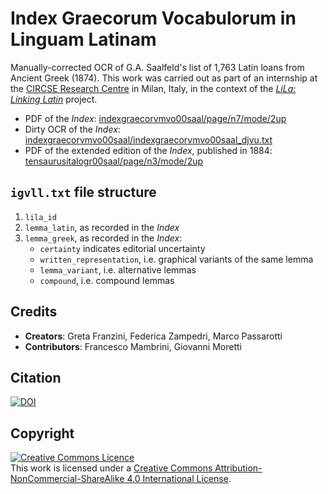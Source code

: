 # Index Graecorum Vocabulorum in Linguam Latinam	

Manually-corrected OCR of G.A. Saalfeld's list of 1,763 Latin loans from Ancient Greek (1874). This work was carried out as part of an internship at the [CIRCSE Research Centre](https://centridiricerca.unicatt.it/circse_index.html) in Milan, Italy, in the context of the [_LiLa: Linking Latin_](https://lila-erc.eu/) project.

- PDF of the _Index_: [indexgraecorvmvo00saal/page/n7/mode/2up](https://archive.org/details/indexgraecorvmvo00saal/page/n7/mode/2up)
- Dirty OCR of the _Index_: [indexgraecorvmvo00saal/indexgraecorvmvo00saal_djvu.txt](https://ia800300.us.archive.org/35/items/indexgraecorvmvo00saal/indexgraecorvmvo00saal_djvu.txt) 
- PDF of the extended edition of the _Index_, published in 1884: [tensaurusitalogr00saal/page/n3/mode/2up](https://archive.org/details/tensaurusitalogr00saal/page/n3/mode/2up)

## `igvll.txt` file structure

1. `lila_id`
2. `lemma_latin`, as recorded in the _Index_
3. `lemma_greek`, as recorded in the _Index_:
   - `certainty` indicates editorial uncertainty
   - `written_representation`, i.e. graphical variants of the same lemma
   - `lemma_variant`, i.e. alternative lemmas
   - `compound`, i.e. compound lemmas
<!--8. `lsj_cite_urn` LSJ CITE URN: https://raw.githubusercontent.com/Eumaeus/cite_lsj_cex/master/lsj_index.txt-->

<!-- ## Ontology examples

<!--#### Lexical Entry (Latin)
```
<http://lila-erc.eu/data/lexicalResources/IGVLL/id/LexicalEntry/abacus>
    a                     ontolex:LexicalEntry ;
    rdfs:label            "abacus" ;
    ontolex:canonicalForm <https://lila-erc.eu/data/id/lemma/86829> ;
    lemonEty:etymology    <http://lila-erc.eu/.../IGVLL/id/etymology/1> .
```
-->

<!--#### Etymon (Ancient Greek)
```
<http://lila-erc.eu/data/lexicalResources/IGVLL/id/etymon/1>
    a                      lemonEty:Etymon ;
    rdfs:label             "ἄβαξ" ;
    lime:language          "grc" ;
    ontolex:canonicalForm  [ ontolex:writtenRep "ἄβαξ" ] ;
    skos:exactMatch  <urn:cite2:hmt:lsj.chicago_md:n51> .
```
-->

<!--#### Etymology
```
<http://lila-erc.eu/data/lexicalResources/IGVLL/id/etymology/1>
    a                      crm:E89 , lemonEty:Etymology ;
    rdfs:label             "Etymology of: abacus" ;
    lemonEty:etymon        <http://lila-erc.eu/.../IGVLL/id/LexicalEntry/abacus> ,
                           <http://lila-erc.eu/.../IGVLL/id/etymon/1> ;
```
-->

<!--#### Etymology Link
```
<http://lila-erc.eu/data/lexicalResources/IGVLL/id/etylink/1>
    a                     lemonEty:EtyLink ;
    rdfs:label            "Etymology Link" ;
    lemonEty:etyLinkType  "borrowing" ;
    lemonEty:etySource    <http://lila-erc.eu/.../IGVLL/id/etymon/1> ;
    lemonEty:etyTarget    <http://lila-erc.eu/.../IGVLL/id/LexicalEntry/abacus> .
```


<!--#### Lemma variants: cyperum

<!--##### Etymon
```
<http://lila-erc.eu/data/lexicalResources/IGVLL/id/etymon/4>
    a                      lemonEty:Etymon ;
    rdfs:label             "κύπειρον" ;
    lime:language          "grc" ;
    ontolex:canonicalForm  [ ontolex:writtenRep "κύπειρον" ] ;
    skos:exactMatch  <urn:cite2:hmt:lsj.chicago_md:n60988> ;
    lemonEty:cognate      <http://lila-erc.eu/.../IGVLL/id/etymon/5> .
```
-->

<!--##### Cognate of Etymon
```
<http://lila-erc.eu/data/lexicalResources/IGVLL/id/etymon/5>
    a                      lemonEty:Etymon, lemonEty:Cognate ;
    rdfs:label             "κύπειρος" ;
    lime:language          "grc" ;
    ontolex:canonicalForm  [ ontolex:writtenRep "κύπειρος" ] ;
    skos:exactMatch  <urn:cite2:hmt:lsj.chicago_md:n91854> .
```
-->

<!--##### Belief Value: aura
```
<http://lila-erc.eu/data/lexicalResources/IGVLL/id/belief/1>
    a                     crminf:I2 ;
    rdfs:label            "Belief that the etymology of aura is uncertain" ;
    crminf:J4             <http://lila-erc.eu/.../IGVLL/id/etymology/2> ;
    crminf:J5             [ a crminf:I6 ; ov:confidence 0.5 ] .
```
-->


<!--#### Compounds: authepsa

<!--##### Lexical Entry
```
<http://lila-erc.eu/data/lexicalResources/IGVLL/id/LexicalEntry/authepsa>
    a                     ontolex:LexicalEntry ;
    rdfs:label            "authepsa" ;
    ontolex:canonicalForm <https://lila-erc.eu/data/id/lemma/90834> ;
    lemonEty:etymology    <http://lila-erc.eu/.../IGVLL/id/etymology/5> .
```
-->

<!--##### Ancient Greek Compound
```
<http://lila-erc.eu/data/lexicalResources/IGVLL/id/etymon/6>
    a                      lemonEty:Etymon ;
    decomp:subterm         <http://lila-erc.eu/.../IGVLL/id/etymon/7> ,
                           <http://lila-erc.eu/.../IGVLL/id/etymon/8> .
```
-->

## Credits

- **Creators**: Greta Franzini, Federica Zampedri, Marco Passarotti
- **Contributors**: Francesco Mambrini, Giovanni Moretti

## Citation

[![DOI](https://zenodo.org/badge/271791451.svg)](https://zenodo.org/badge/latestdoi/271791451)


<!--### Citation-->
<!--To cite this data-set, you can adapt the following:-->
<!--Franzini, G., Zampedri, F., Passarotti, M. (2020) <em>Index Graecorum Vocabulorum in Linguam Latinam: Manually-corrected OCR of G.A. Saalfeld's list of 1,763 Latin loans from Ancient Greek (1874), mapped to the</em> LiLa: Linking Latin <em>lemma bank and the</em> Liddell-Scott Jones CITE Application. DOI: doi here-->


## Copyright

<a rel="license" href="http://creativecommons.org/licenses/by-nc-sa/4.0/"><img alt="Creative Commons Licence" style="border-width:0" src="https://i.creativecommons.org/l/by-nc-sa/4.0/88x31.png" /></a><br />This work is licensed under a <a rel="license" href="http://creativecommons.org/licenses/by-nc-sa/4.0/">Creative Commons Attribution-NonCommercial-ShareAlike 4.0 International License</a>.

